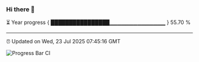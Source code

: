 ### Hi there 👋

⏳ Year progress { ████████████████▁▁▁▁▁▁▁▁▁▁▁▁▁▁ } 55.70 %

---

⏰ Updated on Wed, 23 Jul 2025 07:45:16 GMT

![Progress Bar CI](https://github.com/IshwaranRudhara/GIT-ACTION/workflows/Progress%20Bar%20CI/badge.svg)
